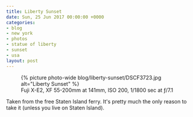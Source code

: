 ```yaml
---
title: Liberty Sunset
date: Sun, 25 Jun 2017 00:00:00 +0000
categories:
- blog
- new york
- photos
- statue of liberty
- sunset
- usa
layout: post
---
```


<figure class="photo photo--wide">
  {% picture photo-wide blog/liberty-sunset/DSCF3723.jpg alt="Liberty Sunset" %}
  <figcaption>Fuji X-E2, XF 55-200mm at 141mm, ISO 200, 1/1800 sec at ƒ/7.1</figcaption>
</figure>

Taken from the free Staten Island ferry. It's pretty much the only reason to
take it (unless you live on Staten Island).



